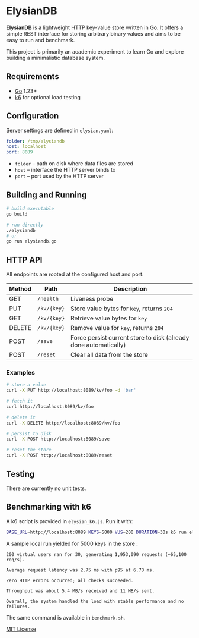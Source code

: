 # ElysianDB

**ElysianDB** is a lightweight HTTP key-value store written in Go. It offers a simple REST interface for storing arbitrary binary values and aims to be easy to run and benchmark.

This project is primarily an academic experiment to learn Go and explore building a minimalistic database system.

## Requirements

- [Go](https://go.dev/) 1.23+
- [k6](https://k6.io/) for optional load testing

## Configuration

Server settings are defined in `elysian.yaml`:

```yaml
folder: /tmp/elysiandb
host: localhost
port: 8089
```

- `folder` – path on disk where data files are stored
- `host` – interface the HTTP server binds to
- `port` – port used by the HTTP server

## Building and Running

```bash
# build executable
go build

# run directly
./elysiandb
# or
go run elysiandb.go
```

## HTTP API

All endpoints are rooted at the configured host and port.

| Method | Path         | Description                                                       |
|--------|--------------|-------------------------------------------------------------------|
| GET    | `/health`    | Liveness probe                                                    |
| PUT    | `/kv/{key}`  | Store value bytes for `key`, returns `204`                        |
| GET    | `/kv/{key}`  | Retrieve value bytes for `key`                                    |
| DELETE | `/kv/{key}`  | Remove value for `key`, returns `204`                             |
| POST   | `/save`      | Force persist current store to disk (already done automatically)  |
| POST   | `/reset`     | Clear all data from the store                                     |

### Examples

```bash
# store a value
curl -X PUT http://localhost:8089/kv/foo -d 'bar'

# fetch it
curl http://localhost:8089/kv/foo

# delete it
curl -X DELETE http://localhost:8089/kv/foo

# persist to disk
curl -X POST http://localhost:8089/save

# reset the store
curl -X POST http://localhost:8089/reset
```

## Testing

There are currently no unit tests.

## Benchmarking with k6

A k6 script is provided in `elysian_k6.js`. Run it with:

```bash
BASE_URL=http://localhost:8089 KEYS=5000 VUS=200 DURATION=30s k6 run elysian_k6.js
```

A sample local run yielded for 5000 keys in the store :

```
200 virtual users ran for 30, generating 1,953,090 requests (~65,100 req/s).

Average request latency was 2.75 ms with p95 at 6.78 ms.

Zero HTTP errors occurred; all checks succeeded.

Throughput was about 5.4 MB/s received and 11 MB/s sent.

Overall, the system handled the load with stable performance and no failures.
```

The same command is available in `benchmark.sh`.

[MIT License](LICENSE)
